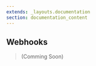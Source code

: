 ```yaml
---
extends: _layouts.documentation
section: documentation_content
---
```


## Webhooks 

> (Comming Soon)


